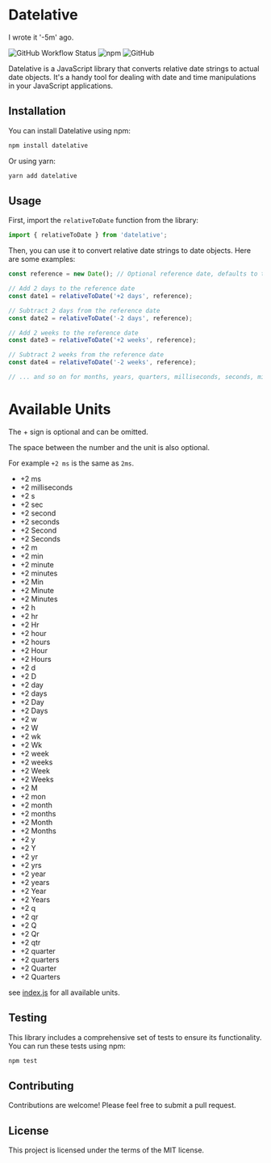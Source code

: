 # Datelative

I wrote it '-5m' ago.

![GitHub Workflow Status](https://img.shields.io/github/workflow/status/onhate/datelative/CI)
![npm](https://img.shields.io/npm/v/datelative)
![GitHub](https://img.shields.io/github/license/onhate/datelative)

Datelative is a JavaScript library that converts relative date strings to actual date objects. It's a handy tool for dealing with date and time manipulations in your JavaScript applications.

## Installation

You can install Datelative using npm:

```bash
npm install datelative
```

Or using yarn:

```bash
yarn add datelative
```

## Usage

First, import the `relativeToDate` function from the library:

```javascript
import { relativeToDate } from 'datelative';
```

Then, you can use it to convert relative date strings to date objects. Here are some examples:

```javascript
const reference = new Date(); // Optional reference date, defaults to the current date and time

// Add 2 days to the reference date
const date1 = relativeToDate('+2 days', reference);

// Subtract 2 days from the reference date
const date2 = relativeToDate('-2 days', reference);

// Add 2 weeks to the reference date
const date3 = relativeToDate('+2 weeks', reference);

// Subtract 2 weeks from the reference date
const date4 = relativeToDate('-2 weeks', reference);

// ... and so on for months, years, quarters, milliseconds, seconds, minutes, and hours
```

# Available Units

The + sign is optional and can be omitted.

The space between the number and the unit is also optional.

For example `+2 ms` is the same as `2ms`.

- +2 ms
- +2 milliseconds
- +2 s
- +2 sec
- +2 second
- +2 seconds
- +2 Second
- +2 Seconds
- +2 m
- +2 min
- +2 minute
- +2 minutes
- +2 Min
- +2 Minute
- +2 Minutes
- +2 h
- +2 hr
- +2 Hr
- +2 hour
- +2 hours
- +2 Hour
- +2 Hours
- +2 d
- +2 D
- +2 day
- +2 days
- +2 Day
- +2 Days
- +2 w
- +2 W
- +2 wk
- +2 Wk
- +2 week
- +2 weeks
- +2 Week
- +2 Weeks
- +2 M
- +2 mon
- +2 month
- +2 months
- +2 Month
- +2 Months
- +2 y
- +2 Y
- +2 yr
- +2 yrs
- +2 year
- +2 years
- +2 Year
- +2 Years
- +2 q
- +2 qr
- +2 Q
- +2 Qr
- +2 qtr
- +2 quarter
- +2 quarters
- +2 Quarter
- +2 Quarters

see [index.js](./index.js#L1) for all available units.

## Testing

This library includes a comprehensive set of tests to ensure its functionality. You can run these tests using npm:

```bash
npm test
```

## Contributing

Contributions are welcome! Please feel free to submit a pull request.

## License

This project is licensed under the terms of the MIT license.
